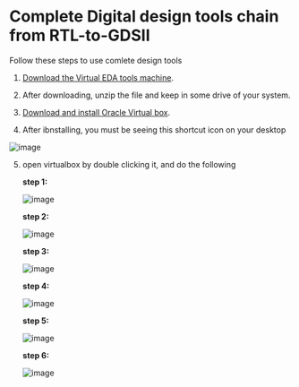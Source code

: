# Complete Digital design tools chain from RTL-to-GDSII

Follow these steps to use comlete design tools 

1. [Download the Virtual EDA tools machine](https://drive.google.com/drive/folders/1OyIJfVUsH48eC8sYwlszqnSR3Phi1bOn?usp=sharing).

2. After downloading, unzip the file and keep in some drive of your system.

3. [Download and install Oracle Virtual box](https://download.virtualbox.org/virtualbox/6.1.28/VirtualBox-6.1.28-147628-Win.exe).

4. After ibnstalling, you must be seeing this shortcut icon on your desktop


![image](https://user-images.githubusercontent.com/92418354/138579067-4c118193-0367-44af-9487-39347a20a9db.png)

5. open virtualbox by double clicking it, and do the following 

    <b>step 1:</b>

    ![image](https://user-images.githubusercontent.com/92418354/138579164-0e2b8e6a-f4ef-4ef0-b231-1b4bcf11286d.png)
     
    <b>step 2:</b> 

    ![image](https://user-images.githubusercontent.com/92418354/138579362-fcb25331-05d3-4796-ad50-41558b0fc1dd.png)

    <b>step 3:</b>

    ![image](https://user-images.githubusercontent.com/92418354/138579460-f285e6d9-e558-4ab1-a53b-1bbfc8a58ec2.png)

    <b>step 4:</b>

    ![image](https://user-images.githubusercontent.com/92418354/138579517-597eb295-2ab7-4ff9-9d64-48381a46b9ea.png)

    <b>step 5:</b>

    ![image](https://user-images.githubusercontent.com/92418354/138579580-e6ac5031-1dd7-48ac-b5b8-bb7b4f1149c1.png)

    <b>step 6:</b>

    ![image](https://user-images.githubusercontent.com/92418354/138579708-8e41c7fe-5c9e-4033-a60b-42dae67affa5.png)


